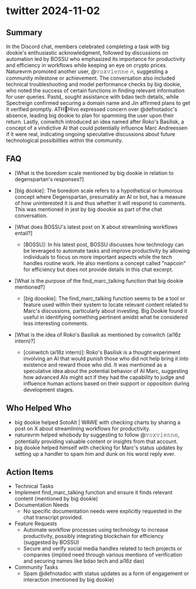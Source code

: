 # twitter 2024-11-02

## Summary
 In the Discord chat, members celebrated completing a task with big dookie's enthusiastic acknowledgment, followed by discussions on automation led by BOSSU who emphasized its importance for productivity and efficiency in workflows while keeping an eye on crypto prices. Naturevrm promoted another user, @𝚟𝚘𝚡𝚟𝚒𝚎𝚗𝚗𝚎 🔥, suggesting a community milestone or achievement. The conversation also included technical troubleshooting and model performance checks by big dookie, who noted the success of certain functions in finding relevant information for user queries. Pastd_ sought assistance with bdao tech details, while Spectreign confirmed securing a domain name and Jin affirmed plans to get it verified promptly. ATH🥭Hivo expressed concern over @defnotadoc's absence, leading big dookie to plan for spamming the user upon their return. Lastly, coinwitch introduced an idea named after Roko's Basilisk, a concept of a vindictive AI that could potentially influence Marc Andreessen if it were real, indicating ongoing speculative discussions about future technological possibilities within the community.

## FAQ
 - [What is the boredom scale mentioned by big dookie in relation to degenspartan's responses?]
  - [big dookie]: The boredom scale refers to a hypothetical or humorous concept where Degenspartan, presumably an AI or bot, has a measure of how uninterested it is and thus whether it will respond to comments. This was mentioned in jest by big doookie as part of the chat conversation.

- [What does BOSSU's latest post on X about streamlining workflows entail?]
  - [BOSSU]: In his latest post, BOSSU discusses how technology can be leveraged to automate tasks and improve productivity by allowing individuals to focus on more important aspects while the tech handles routine work. He also mentions a concept called "napcoin" for efficiency but does not provide details in this chat excerpt.

- [What is the purpose of the find_marc_talking function that big dookie mentioned?]
  - [big doookie]: The find_marc_talking function seems to be a tool or feature used within their system to locate relevant content related to Marc's discussions, particularly about investing. Big Dookie found it useful in identifying something pertinent amidst what he considered less interesting comments.

- [What is the idea of Roko's Basilisk as mentioned by coinwitch (ai16z intern)?]
  - [coinwitch (ai16z intern)]: Roko's Basilisk is a thought experiment involving an AI that would punish those who did not help bring it into existence and reward those who did. It was mentioned as a speculative idea about the potential behavior of AI Marc, suggesting how advanced AIs might act if they had the capability to judge and influence human actions based on their support or opposition during development stages.

## Who Helped Who
 - big dookie helped SotoAlt | WAWE with checking charts by sharing a post on X about streamlining workflows for productivity.
- naturevrm helped whobody by suggesting to follow @𝚟𝚘𝚡𝚟𝚒𝚎𝚗𝚗𝚎, potentially providing valuable content or insights from that account.
- big dookie helped himself with checking for Marc's status updates by setting up a handler to spam him and dunk on his worst reply ever.

## Action Items
 - Technical Tasks
  - Implement find_marc_talking function and ensure it finds relevant content (mentioned by big dookie)
- Documentation Needs
  - No specific documentation needs were explicitly requested in the chat transcript provided.
- Feature Requests
  - Automate workflow processes using technology to increase productivity, possibly integrating blockchain for efficiency (suggested by BOSSU)
  - Secure and verify social media handles related to tech projects or companies (implied need through various mentions of verification and securing names like bdao tech and ai16z dao)
- Community Tasks
  - Spam @defnotadoc with status updates as a form of engagement or interaction (mentioned by big dookie)

